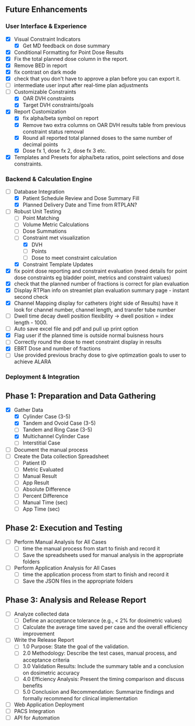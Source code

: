 ## Future Enhancements

### User Interface & Experience
- [x] Visual Constraint Indicators
    - [x] Get MD feedback on dose summary
- [x] Conditional Formatting for Point Dose Results
- [x] Fix the total planned dose column in the report.
- [x] Remove BED in report
- [x] fix contrast on dark mode
- [x] check that you don't have to approve a plan before you can export it.
- [ ] intermediate user input after real-time plan adjustments
- [ ] Customizable Constraints
    - [x] OAR DVH constraints
    - [x] Target DVH constraints/goals
- [x] Report Customization
    - [x] fix alpha/beta symbol on report
    - [x] Remove two extra columns on OAR DVH results table from previous constraint status removal
    - [x] Round all reported total planned doses to the same number of decimal points
    - [x] Dose fx 1, dose fx 2, dose fx 3 etc.
- [x] Templates and Presets for alpha/beta ratios, point selections and dose constraints.

### Backend & Calculation Engine
- [ ] Database Integration
    - [x] Patient Schedule Review and Dose Summary Fill
    - [x] Planned Delivery Date and Time from RTPLAN?
- [ ] Robust Unit Testing
    - [ ] Point Matching
    - [ ] Volume Metric Calculations
    - [ ] Dose Summations
    - [ ] Constraint met visualization
        - [x] DVH
        - [ ] Points
        - [ ] Dose to meet constraint calculation
    - [x] Constraint Template Updates
- [x] fix point dose reporting and constraint evaluation (need details for point dose constraints eg bladder point, metrics and constraint values)
- [x] check that the planned number of fractions is correct for plan evaluation
- [x] Display RTPlan info on streamlet plan evaluation summary page - instant second check
- [x] Channel Mapping display for catheters (right side of Results) have it look for channel number, channel length, and transfer tube number
- [ ] Dwell time decay dwell position flexibility -> dwell position = index length - 1000.
- [ ] Auto save excel file and pdf and pull up print option
- [x] Flag user if the planned time is outside normal buisness hours
- [ ] Correctly round the dose to meet constraint display in results
- [x] EBRT Dose and number of fractions
- [ ] Use provided previous brachy dose to give optimzation goals to user to achieve ALARA

### Deployment & Integration
## Phase 1: Preparation and Data Gathering
- [x] Gather Data
    - [x] Cylinder Case (3-5)
    - [x] Tandem and Ovoid Case (3-5)
    - [ ] Tandem and Ring Case (3-5)
    - [x] Multichannel Cylinder Case
    - [ ] Interstitial Case
- [ ] Document the manual process
- [ ] Create the Data collection Spreadsheet
    - [ ] Patient ID
    - [ ] Metric Evaluated
    - [ ] Manual Result
    - [ ] App Result
    - [ ] Absolute Difference
    - [ ] Percent Difference
    - [ ] Manual Time (sec)
    - [ ] App Time (sec)

## Phase 2: Execution and Testing
- [ ] Perform Manual Analysis for All Cases
    - [ ] time the manual process from start to finish and record it
    - [ ] Save the spreadsheets used for manual analysis in the appropriate folders
- [ ] Perform Application Analysis for All Cases
    - [ ] time the application process from start to finish and record it
    - [ ] Save the JSON files in the appropriate folders

## Phase 3: Analysis and Release Report
- [ ] Analyze collected data
    - [ ] Define an acceptance tolerance (e.g., < 2% for dosimetric values)
    - [ ] Calculate the average time saved per case and the overall efficiency improvement
- [ ] Write the Release Report
    - [ ] 1.0 Purpose: State the goal of the validation.
    - [ ] 2.0 Methodology: Describe the test cases, manual process, and acceptance criteria
    - [ ] 3.0 Validation Results: Include the summary table and a conclusion on dosimetric accuracy
    - [ ] 4.0 Efficiency Analysis: Present the timing comparison and discuss benefits
    - [ ] 5.0 Conclusion and Recommendation: Summarize findings and formally recommend for clinical implementation

- [ ] Web Application Deployment
- [ ] PACS Integration
- [ ] API for Automation